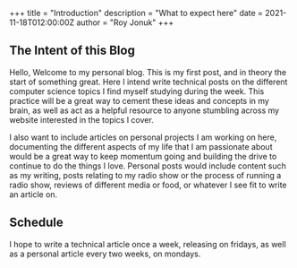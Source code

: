 +++
title = "Introduction"
description = "What to expect here"
date = 2021-11-18T012:00:00Z
author = "Roy Jonuk"
+++

## The Intent of this Blog

Hello, Welcome to my personal blog. This is my first post, and in theory the start of something great. Here I intend write technical posts on the different computer science topics I find myself studying during the week. This practice will be a great way to cement these ideas and concepts in my brain, as well as act as a helpful resource to anyone stumbling across my website interested in the topics I cover. 

I also want to include articles on personal projects I am working on here, documenting the different aspects of my life that I am passionate about would be a great way to keep momentum going and building the drive to continue to do the things I love. Personal posts would include content such as my writing, posts relating to my radio show or the process of running a radio show, reviews of different media or food, or whatever I see fit to write an article on.

## Schedule

I hope to write a technical article once a week, releasing on fridays, as well as a personal article every two weeks, on mondays. 
